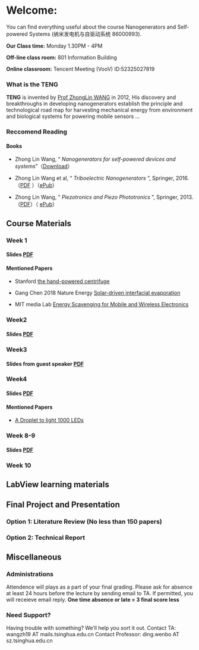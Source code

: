 # Welcome:

You can find everything useful about the course Nanogenerators and Self-powered Systems (纳米发电机与自驱动系统 86000993).

**Our Class time:** Monday 1.30PM - 4PM

**Off-line class room:** 801 Information Building

**Online classroom:** Tencent Meeting (VooV) 
ID:52325027819


### What is the TENG

**TENG** is invented by [Prof ZhongLin WANG](http://www.nanoscience.gatech.edu/group/Current%20Members/Group%20Leader/Zhong%20Lin%20Wang.php) in 2012, His discovery and breakthroughs in developing nanogenerators establish the principle and technological road map for harvesting mechanical energy from environment and biological systems for powering mobile sensors ...

### Reccomend Reading

#### Books
- Zhong Lin Wang, “ _Nanogenerators for self-powered devices and systems_”（[Download](https://smartech.gatech.edu/handle/1853/39262)）

- Zhong Lin Wang et al, “ _Triboelectric Nanogenerators_ ”,  Springer, 2016.（[PDF](https://cloud.tsinghua.edu.cn/f/2af5baf37ef14af68432/?dl=1) ）（[ePub](https://cloud.tsinghua.edu.cn/f/8d917eb044c241e19867/?dl=1)）

- Zhong Lin Wang, “ _Piezotronics and Piezo Phototronics_ ”,  Springer, 2013.（[PDF](https://cloud.tsinghua.edu.cn/f/84cba97b3b234cdf9fa8/?dl=1)）（ [ePub](https://cloud.tsinghua.edu.cn/f/fc3817946ec548168f9a/?dl=1)）

## Course Materials

### Week 1

#### Slides [PDF](https://cloud.tsinghua.edu.cn/f/57df12b143f740cd9cfe/)

#### Mentioned Papers

- Stanford [the hand-powered centrifuge](https://www.nature.com/articles/s41551-016-0009)

- Gang Chen 2018 Nature Energy [Solar-driven interfacial evaporation](https://www.nature.com/articles/s41560-018-0260-7)

- MIT media Lab [Energy Scavenging for Mobile and Wireless Electronics](https://ieeexplore.ieee.org/document/1401839)

### Week2

#### Slides [PDF](https://cloud.tsinghua.edu.cn/f/dea2005762d94aa4adf5/)

### Week3

#### Slides from guest speaker [PDF](https://cloud.tsinghua.edu.cn/f/e6f3d43bcd23401c9b09/)

### Week4

#### Slides [PDF](https://cloud.tsinghua.edu.cn/f/024e6b88851f4a0cb842/)

#### Mentioned Papers

 - [A Droplet to light 1000 LEDs](https://www.nature.com/articles/s41586-020-1985-6)

### Week 8-9

#### Slides [PDF](https://cloud.tsinghua.edu.cn/f/bcb0198682604509b06e/)

### Week 10

## LabView learning materials

## Final Project and Presentation

### Option 1: Literature Review (No less than 150 papers)

### Option 2: Technical Report


## Miscellaneous

### Administrations

Attendence will plays as a part of your final grading. Please ask for absence at least 24 hours before the lecture by sending email to TA. If permitted, you will receieve email reply.
**One time absence or late = 3 final score less**

### Need Support?

Having trouble with something? We’ll help you sort it out.
Contact TA: wangzh19 AT mails.tsinghua.edu.cn
Contact Professor:  ding.wenbo AT sz.tsinghua.edu.cn